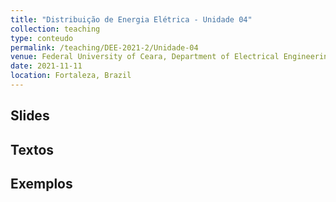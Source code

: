 ```yaml
---
title: "Distribuição de Energia Elétrica - Unidade 04"
collection: teaching
type: conteudo
permalink: /teaching/DEE-2021-2/Unidade-04
venue: Federal University of Ceara, Department of Electrical Engineering
date: 2021-11-11
location: Fortaleza, Brazil
---
```


## Slides


## Textos


## Exemplos

